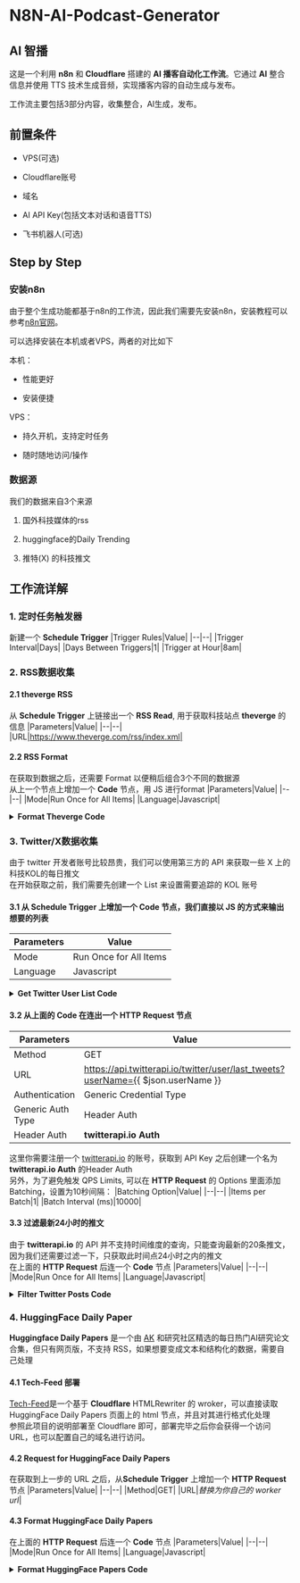 # N8N-AI-Podcast-Generator

## AI 智播

这是一个利用 **n8n** 和 **Cloudflare** 搭建的 **AI 播客自动化工作流**。它通过 **AI** 整合信息并使用 TTS 技术生成音频，实现播客内容的自动生成与发布。

工作流主要包括3部分内容，收集整合，AI生成，发布。

## 前置条件

- VPS(可选)

- Cloudflare账号 

- 域名

- AI API Key(包括文本对话和语音TTS)

- 飞书机器人(可选)

## Step by Step

### 安装n8n

由于整个生成功能都基于n8n的工作流，因此我们需要先安装n8n，安装教程可以参考[n8n官网](https://docs.n8n.io/hosting/installation/npm/)。

可以选择安装在本机或者VPS，两者的对比如下

本机：

- 性能更好

- 安装便捷

VPS：

- 持久开机，支持定时任务

- 随时随地访问/操作

### 数据源

我们的数据来自3个来源

1. 国外科技媒体的rss

2. huggingface的Daily Trending

3. 推特(X) 的科技推文

## 工作流详解

### 1. 定时任务触发器
新建一个 **Schedule Trigger**
|Trigger Rules|Value|
|--|--|
|Trigger Interval|Days|
|Days Between Triggers|1|
|Trigger at Hour|8am|

### 2. RSS数据收集
#### 2.1 **theverge RSS** 
从 **Schedule Trigger** 上链接出一个 **RSS Read**, 用于获取科技站点 **theverge** 的信息
|Parameters|Value|
|--|--|
|URL|https://www.theverge.com/rss/index.xml|

#### 2.2 **RSS Format**
在获取到数据之后，还需要 Format 以便稍后组合3个不同的数据源<br />
从上一个节点上增加一个 **Code** 节点，用 JS 进行format
|Parameters|Value|
|--|--|
|Mode|Run Once for All Items|
|Language|Javascript|
<details>
<summary><b>Format Theverge Code</b></summary>

```javascript
let filterItems = [], now = Date.now()
for (const item of $input.all()) {
  const { pubDate, contentSnippet, link, author } = item.json
  if(pubDate){
    const pubTime = new Date(pubDate).getTime() || 0
    if(pubTime+86400000 > now){
      filterItems.push({
        author,
        fullText: contentSnippet,
        createdAt: pubDate,
        url: link,
        media: []
      })
    }
    
  }
}
return filterItems;
```
</details>

### 3. Twitter/X数据收集
由于 twitter 开发者账号比较昂贵，我们可以使用第三方的 API 来获取一些 X 上的科技KOL的每日推文<br />
在开始获取之前，我们需要先创建一个 List 来设置需要追踪的 KOL 账号<br />
#### 3.1 从 **Schedule Trigger** 上增加一个 **Code** 节点，我们直接以 JS 的方式来输出想要的列表
|Parameters|Value|
|--|--|
|Mode|Run Once for All Items|
|Language|Javascript|
<details>
<summary><b>Get Twitter User List Code</b></summary>

```javascript
let twitterUserList = [
  {userName: "msjiaozhu"},
  {userName: "aigclink"},
  {userName: "alibaba_qwen"},
  {userName: "imxiaohu"},
  {userName: "karminski3"},
  {userName: "googlelabs"},
  {userName: "geekbb"},
  {userName: "realmrfakename"},
  {userName: "op7418"},
  {userName: "dotey"},
]

return twitterUserList
```
</details>

#### 3.2 从上面的 **Code** 在连出一个 **HTTP Request** 节点
|Parameters|Value|
|--|--|
|Method|GET|
|URL|https://api.twitterapi.io/twitter/user/last_tweets?userName={{ $json.userName }}|
|Authentication|Generic Credential Type|
|Generic Auth Type|Header Auth|
|Header Auth|**twitterapi.io Auth**|

这里你需要注册一个 [twitterapi.io](https://twitterapi.io/) 的账号，获取到 API Key 之后创建一个名为 **twitterapi.io Auth** 的Header Auth<br />
另外，为了避免触发 QPS Limits, 可以在 **HTTP Request** 的 Options 里面添加 Batching，设置为10秒间隔：
|Batching Option|Value|
|--|--|
|Items per Batch|1|
|Batch Interval (ms)|10000|

#### 3.3 过滤最新24小时的推文
由于 **twitterapi.io** 的 API 并不支持时间维度的查询，只能查询最新的20条推文，因为我们还需要过滤一下，只获取此时间点24小时之内的推文<br />
在上面的 **HTTP Request** 后连一个 **Code** 节点
|Parameters|Value|
|--|--|
|Mode|Run Once for All Items|
|Language|Javascript|
<details>
<summary><b>Filter Twitter Posts Code</b></summary>

```javascript
function getData(){
  let now = Date.now();
  let oneDay = 86400000;
  let allRequests = $input.all()
  // @ts-ignore
  let filterTweets = [];
  if(allRequests?.length > 0){

    allRequests.forEach(request=>{
      let tweets = request?.json?.data?.tweets;
      if(tweets?.length > 0){
        for (const item of tweets) {
          // @ts-ignore
          const { createdAt, url, text, quoted_tweet, extendedEntities, author } = item || {}
          // @ts-ignore
          let media = []
          if(extendedEntities?.media?.length > 0){
            extendedEntities.media.forEach(mediaItem=>{
              media.push({
                mediaUrl: mediaItem?.media_url_https || null
              })
            })
          }
          const authorName = author?.name || author?.userName || ''
          let createdAtTime = new Date(createdAt).getTime() || 0
          if(createdAtTime + oneDay > now){
            filterTweets.push({
              author: authorName,
              createdAt: createdAt,
              url: url,
              fullText: text + (quoted_tweet?.text ? "\nquoted_tweet:\n" + quoted_tweet.text : ""),
              media: media,
            })
          }
        }
      }
    })
  }
  return filterTweets
}

return getData()
```
</details>

### 4. HuggingFace Daily Paper
**Huggingface Daily Papers** 是一个由 [AK](https://x.com/_akhaliq) 和研究社区精选的每日热门AI研究论文合集，但只有网页版，不支持 RSS，如果想要变成文本和结构化的数据，需要自己处理<br />
#### 4.1 Tech-Feed 部署
[Tech-Feed](/projects/tech-feed/)是一个基于 **Cloudflare** HTMLRewriter 的 wroker，可以直接读取 HuggingFace Daily Papers 页面上的 html 节点，并且对其进行格式化处理<br />
参照此项目的说明部署至 Cloudflare 即可，部署完毕之后你会获得一个访问 URL，也可以配置自己的域名进行访问。

#### 4.2 Request for HuggingFace Daily Papers
在获取到上一步的 URL 之后，从**Schedule Trigger** 上增加一个 **HTTP Request** 节点
|Parameters|Value|
|--|--|
|Method|GET|
|URL|*替换为你自己的 worker url*|

#### 4.3 Format HuggingFace Daily Papers
在上面的 **HTTP Request** 后连一个 **Code** 节点
|Parameters|Value|
|--|--|
|Mode|Run Once for All Items|
|Language|Javascript|
<details>
<summary><b>Format HuggingFace Papers Code</b></summary>

```javascript
function formatHuggingfacePapers () {
  let theItems = []
  try{
    // @ts-ignore
    let items = $input.all()

    for(let i=0, l= items.length;i<l;i++ ){
      if(i<5){
        let item = items[i]
        theItems.push({
          // @ts-ignore
          author: item.json.author,
          url: item.json.url,
          fullText: item.json.abstract,
          createdAt: item.json.date_published,
          media: []
        })
      }
    }
    return theItems
  }catch{
    return []
  }
}

return formatHuggingfacePapers()
```







---



### 1. 定时任务触发器 (Cron)

**用途**: 设置播客生成的时间间隔，比如每天或每周自动执行

**配置说明**:

- **Cron Expression**: `0 9 * * 1-5` (工作日每天早上9点)
- **Timezone**: 根据你的时区设置，如 `Asia/Shanghai`

**输出数据**: 触发信号，用于启动后续工作流

```
{
  "executionId": "xxx",
  "timestamp": "2024-01-15T09:00:00.000Z"
}
```

**注意事项**:

- 建议设置在非高峰时段运行
- 考虑API调用频率限制

---

### 2. RSS数据收集

**用途**: 从国外科技媒体RSS源获取最新资讯

**配置说明**:

- **URL**: RSS源地址
- **Request Method**: GET
- **Headers**: 设置User-Agent避免被屏蔽

**输入数据**: 来自定时触发器的信号

**输出数据**: RSS文章列表

```json
{
  "items": [
    {
      "title": "文章标题",
      "link": "文章链接", 
      "description": "文章摘要",
      "pubDate": "发布时间",
      "content": "文章内容"
    }
  ]
}
```

---

### 3. Hugging Face Trending数据

**用途**: 获取Hugging Face每日热门模型/数据集

**配置说明**:

- **URL**: `https://huggingface.co/api/models?sort=trending`
- **Request Method**: GET
- **Authentication**: 可选，使用HF Token获得更高限制

**输出数据**: 热门AI模型信息

```json
{
  "models": [
    {
      "modelId": "模型名称",
      "downloads": 下载次数,
      "tags": ["标签1", "标签2"],
      "createdAt": "创建时间"
    }
  ]
}
```

---

### 4. Twitter/X数据收集

**用途**: 获取科技相关的热门推文

**配置说明**:

- **API**: Twitter API v2
- **Endpoint**: `/2/tweets/search/recent`
- **Query**: `#AI OR #MachineLearning OR #Tech lang:en`
- **Authentication**: Bearer Token

**输出数据**: 推文列表

```json
{
  "data": [
    {
      "id": "推文ID",
      "text": "推文内容",
      "author_id": "作者ID",
      "created_at": "发布时间"
    }
  ]
}
```

---

### 5. 数据整合节点

**用途**: 将多个数据源的信息合并整理

**配置说明**:

- **Operation**: Merge/Combine
- **Keys**: 根据时间、相关性等字段合并

**输入数据**: 来自RSS、HF、Twitter的数据

**输出数据**: 整合后的信息列表

```json
{
  "combinedData": [
    {
      "source": "rss|huggingface|twitter",
      "title": "标题",
      "content": "内容",
      "timestamp": "时间戳",
      "relevance_score": "相关性评分"
    }
  ]
}
```

---

### 6. AI内容生成

**用途**: 使用AI将收集的信息生成为播客脚本

**配置说明**:

- **AI Service**: OpenAI GPT-4 / Claude / 其他
- **Prompt**: 播客脚本生成提示词
- **Model**: 选择合适的模型
- **Temperature**: 0.7 (平衡创造性和一致性)

**输入数据**: 整合后的数据

**输出数据**: 播客脚本

```json
{
  "script": {
    "title": "播客标题",
    "intro": "开场白",
    "main_content": "主要内容",
    "outro": "结尾",
    "estimated_duration": "预计时长"
  }
}
```

---

### 7. TTS音频生成

**用途**: 将播客脚本转换为音频文件

**配置说明**:

- **TTS Service**: ElevenLabs / Azure Speech / 其他
- **Voice**: 选择合适的语音
- **Speed**: 1.0 (正常语速)
- **Format**: MP3

**输入数据**: 播客脚本

**输出数据**: 音频文件URL或base64

```json
{
  "audio": {
    "file_url": "音频文件地址",
    "duration": "音频时长",
    "format": "mp3",
    "size": "文件大小"
  }
}
```

---

### 8. 内容发布

**用途**: 将生成的播客发布到各个平台

**配置说明**:

- **Platforms**: 播客平台API
- **Metadata**: 标题、描述、标签等
- **Audio Upload**: 音频文件上传

**输入数据**: 脚本和音频

**输出数据**: 发布结果

```json
{
  "publish_results": [
    {
      "platform": "平台名称",
      "status": "success|failed",
      "url": "播客链接",
      "error": "错误信息(如有)"
    }
  ]
}
```

---

### 9. 通知推送 (可选)

**用途**: 通过飞书机器人通知播客生成完成

**配置说明**:

- **Webhook URL**: 飞书机器人webhook地址
- **Message Format**: 格式化通知消息

**输入数据**: 发布结果

**输出数据**: 通知发送状态